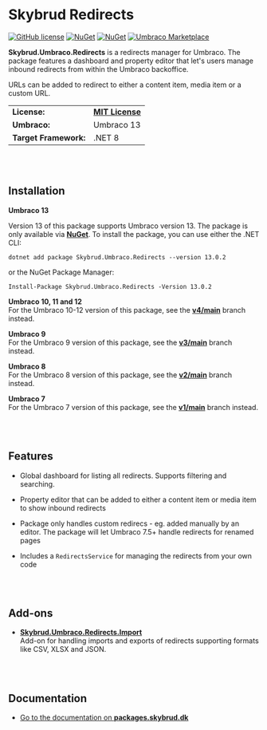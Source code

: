 # Skybrud Redirects

[![GitHub license](https://img.shields.io/badge/license-MIT-blue.svg)](https://github.com/skybrud/Skybrud.Umbraco.Redirects/blob/v4/main/LICENSE.md)
[![NuGet](https://img.shields.io/nuget/v/Skybrud.Umbraco.Redirects.svg)](https://www.nuget.org/packages/Skybrud.Umbraco.Redirects)
[![NuGet](https://img.shields.io/nuget/dt/Skybrud.Umbraco.Redirects.svg)](https://www.nuget.org/packages/Skybrud.Umbraco.Redirects)
[![Umbraco Marketplace](https://img.shields.io/badge/umbraco-marketplace-%233544B1)](https://marketplace.umbraco.com/package/skybrud.umbraco.redirects)

**Skybrud.Umbraco.Redirects** is a redirects manager for Umbraco. The package features a dashboard and property editor that let's users manage inbound redirects from within the Umbraco backoffice.

URLs can be added to redirect to either a content item, media item or a custom URL.

<table>
  <tr>
    <td><strong>License:</strong></td>
    <td><a href="https://github.com/skybrud/Skybrud.Umbraco.Redirects/blob/v13/main/LICENSE.md"><strong>MIT License</strong></a></td>
  </tr>
  <tr>
    <td><strong>Umbraco:</strong></td>
    <td>
      Umbraco 13
    </td>
  </tr>
  <tr>
    <td><strong>Target Framework:</strong></td>
    <td>
      .NET 8
    </td>
  </tr>
</table>





<br /><br />

## Installation

**Umbraco 13**  

Version 13 of this package supports Umbraco version 13. The package is only available via [**NuGet**](https://www.nuget.org/packages/Skybrud.Umbraco.Redirects/13.0.0). To install the package, you can use either the .NET CLI:

```
dotnet add package Skybrud.Umbraco.Redirects --version 13.0.2
```

or the NuGet Package Manager:

```
Install-Package Skybrud.Umbraco.Redirects -Version 13.0.2
```

**Umbraco 10, 11 and 12**  
For the Umbraco 10-12 version of this package, see the [**v4/main**](https://github.com/skybrud/Skybrud.Umbraco.Redirects/tree/v4/main) branch instead.

**Umbraco 9**  
For the Umbraco 9 version of this package, see the [**v3/main**](https://github.com/skybrud/Skybrud.Umbraco.Redirects/tree/v3/main) branch instead.

**Umbraco 8**  
For the Umbraco 8 version of this package, see the [**v2/main**](https://github.com/skybrud/Skybrud.Umbraco.Redirects/tree/v2/main) branch instead.

**Umbraco 7**  
For the Umbraco 7 version of this package, see the [**v1/main**](https://github.com/skybrud/Skybrud.Umbraco.Redirects/tree/v1/main) branch instead.




<br /><br />

## Features

- Global dashboard for listing all redirects. Supports filtering and searching.

- Property editor that can be added to either a content item or media item to show inbound redirects

- Package only handles custom redirecs - eg. added manually by an editor. The package will let Umbraco 7.5+ handle redirects for renamed pages

- Includes a `RedirectsService` for managing the redirects from your own code

[NuGetPackage]: https://www.nuget.org/packages/Skybrud.Umbraco.Redirects
[GitHubRelease]: https://github.com/skybrud/Skybrud.Umbraco.Redirects/releases




<br /><br />

## Add-ons

- [**Skybrud.Umbraco.Redirects.Import**](https://github.com/skybrud/Skybrud.Umbraco.Redirects.Import)  
Add-on for handling imports and exports of redirects supporting formats like CSV, XLSX and JSON.





<br /><br />

## Documentation

- [Go to the documentation on **packages.skybrud.dk**](https://packages.skybrud.dk/skybrud.umbraco.redirects/docs/v4/)
